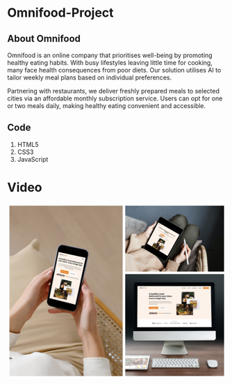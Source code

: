 # Omnifood-Project

## About Omnifood

Omnifood is an online company that prioritises well-being by promoting healthy eating habits. With busy lifestyles leaving little time for cooking, many face health consequences from poor diets. Our solution utilises AI to tailor weekly meal plans based on individual preferences. 

Partnering with restaurants, we deliver freshly prepared meals to selected cities via an affordable monthly subscription service. Users can opt for one or two meals daily, making healthy eating convenient and accessible.

## Code

1. HTML5
2. CSS3
3. JavaScript

# Video

![](Omnifood-Project/img/omnifood-versions.png)
